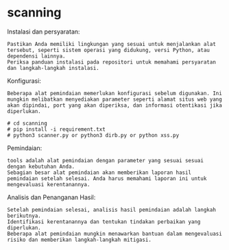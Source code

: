 # scanning

Instalasi dan persyaratan:

    Pastikan Anda memiliki lingkungan yang sesuai untuk menjalankan alat tersebut, seperti sistem operasi yang didukung, versi Python, atau dependensi lainnya.
    Periksa panduan instalasi pada repositori untuk memahami persyaratan dan langkah-langkah instalasi.

Konfigurasi:

    Beberapa alat pemindaian memerlukan konfigurasi sebelum digunakan. Ini mungkin melibatkan menyediakan parameter seperti alamat situs web yang akan dipindai, port yang akan diperiksa, dan informasi otentikasi jika diperlukan.
    
    # cd scanning
    # pip install -i requirement.txt
    # python3 scanner.py or python3 dirb.py or python xss.py
    
Pemindaian:

    tools adalah alat pemindaian dengan parameter yang sesuai sesuai dengan kebutuhan Anda.
    Sebagian besar alat pemindaian akan memberikan laporan hasil pemindaian setelah selesai. Anda harus memahami laporan ini untuk mengevaluasi kerentanannya.

Analisis dan Penanganan Hasil:

    Setelah pemindaian selesai, analisis hasil pemindaian adalah langkah berikutnya.
    Identifikasi kerentanannya dan tentukan tindakan perbaikan yang diperlukan.
    Beberapa alat pemindaian mungkin menawarkan bantuan dalam mengevaluasi risiko dan memberikan langkah-langkah mitigasi.
